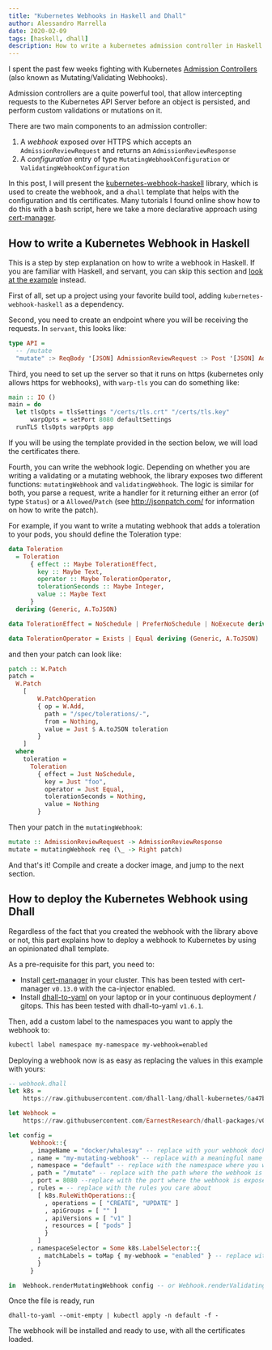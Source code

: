 ```yaml
---
title: "Kubernetes Webhooks in Haskell and Dhall"
author: Alessandro Marrella
date: 2020-02-09
tags: [haskell, dhall]
description: How to write a kubernetes admission controller in Haskell
---
```


I spent the past few weeks fighting with Kubernetes [Admission Controllers](https://kubernetes.io/docs/reference/access-authn-authz/admission-controllers/) (also known as Mutating/Validating Webhooks). 

Admission controllers are a quite powerful tool, that allow intercepting requests to the Kubernetes API Server before an object is persisted, and perform custom validations or mutations on it. 

There are two main components to an admission controller:
1. A *webhook* exposed over HTTPS which accepts an `AdmissionReviewRequest` and returns an `AdmissionReviewResponse`
2. A *configuration* entry of type `MutatingWebhookConfiguration` or `ValidatingWebhookConfiguration`

In this post, I will present the [kubernetes-webhook-haskell](https://hackage.haskell.org/package/kubernetes-webhook-haskell) library, which is used to create the webhook, and a `dhall` template that helps with the configuration and tls certificates. Many tutorials I found online show how to do this with a bash script, here we take a more declarative approach using [cert-manager](https://cert-manager.io). 

## How to write a Kubernetes Webhook in Haskell
This is a step by step explanation on how to write a webhook in Haskell. If you are familiar with Haskell, and servant, you can skip this section and [look at the example](https://github.com/EarnestResearch/kubernetes-webhook-haskell#kubernetes-webhook-haskell) instead.

First of all, set up a project using your favorite build tool, adding `kubernetes-webhook-haskell` as a dependency.

Second, you need to create an endpoint where you will be receiving the requests. In `servant`, this looks like:
```haskell
type API =
  -- /mutate
  "mutate" :> ReqBody '[JSON] AdmissionReviewRequest :> Post '[JSON] AdmissionReviewResponse
```

Third, you need to set up the server so that it runs on https (kubernetes only allows https for webhooks), with `warp-tls` you can do something like:

```haskell
main :: IO ()
main = do
  let tlsOpts = tlsSettings "/certs/tls.crt" "/certs/tls.key"
      warpOpts = setPort 8080 defaultSettings
  runTLS tlsOpts warpOpts app
```
If you will be using the template provided in the section below, we will load the certificates there.

Fourth, you can write the webhook logic. Depending on whether you are writing a validating or a mutating webhook, the library exposes two different functions: `mutatingWebhook` and `validatingWebhook`. The logic is similar for both, you parse a request, write a handler for it returning either an error (of type `Status`) or a `Allowed`/`Patch` (see http://jsonpatch.com/ for information on how to write the patch).

For example, if you want to write a mutating webhook that adds a toleration to your pods, you should define the Toleration type:
```haskell
data Toleration
  = Toleration
      { effect :: Maybe TolerationEffect,
        key :: Maybe Text,
        operator :: Maybe TolerationOperator,
        tolerationSeconds :: Maybe Integer,
        value :: Maybe Text
      }
  deriving (Generic, A.ToJSON)

data TolerationEffect = NoSchedule | PreferNoSchedule | NoExecute deriving (Generic, A.ToJSON)

data TolerationOperator = Exists | Equal deriving (Generic, A.ToJSON)
```

and then your patch can look like:
```haskell
patch :: W.Patch
patch =
  W.Patch
    [ 
        W.PatchOperation
        { op = W.Add,
          path = "/spec/tolerations/-",
          from = Nothing,
          value = Just $ A.toJSON toleration
        }
    ]
  where 
    toleration = 
      Toleration
        { effect = Just NoSchedule,
          key = Just "foo",
          operator = Just Equal,
          tolerationSeconds = Nothing,
          value = Nothing
        }
```

Then your patch in the `mutatingWebhook`:
```haskell
mutate :: AdmissionReviewRequest -> AdmissionReviewResponse
mutate = mutatingWebhook req (\_ -> Right patch)
```

And that's it! Compile and create a docker image, and jump to the next section.

## How to deploy the Kubernetes Webhook using Dhall
Regardless of the fact that you created the webhook with the library above or not, this part explains how to deploy a webhook to Kubernetes by using an opinionated dhall template.

As a pre-requisite for this part, you need to:
- Install [cert-manager](https://cert-manager.io) in your cluster. This has been tested with cert-manager `v0.13.0` with the ca-injector enabled.
- Install [dhall-to-yaml](https://dhall-lang.org) on your laptop or in your continuous deployment / gitops. This has been tested with dhall-to-yaml `v1.6.1`.

Then, add a custom label to the namespaces you want to apply the webhook to:
```sh
kubectl label namespace my-namespace my-webhook=enabled
```

Deploying a webhook now is as easy as replacing the values in this example with yours:
```haskell
-- webhook.dhall
let k8s = 
    https://raw.githubusercontent.com/dhall-lang/dhall-kubernetes/6a47bd50c4d3984a13570ea62382a3ad4a9919a4/1.14/package.dhall

let Webhook = 
    https://raw.githubusercontent.com/EarnestResearch/dhall-packages/v0.11.1/kubernetes/webhook/package.dhall

let config =
      Webhook::{
      , imageName = "docker/whalesay" -- replace with your webhook docker image
      , name = "my-mutating-webhook" -- replace with a meaningful name
      , namespace = "default" -- replace with the namespace where you want to deploy it
      , path = "/mutate" -- replace with the path where the webhook is exposed
      , port = 8080 --replace with the port where the webhook is exposed
      , rules = -- replace with the rules you care about
        [ k8s.RuleWithOperations::{
          , operations = [ "CREATE", "UPDATE" ]
          , apiGroups = [ "" ]
          , apiVersions = [ "v1" ]
          , resources = [ "pods" ]
          }
        ]
      , namespaceSelector = Some k8s.LabelSelector::{
        , matchLabels = toMap { my-webhook = "enabled" } -- replace with the label you used for the namespace
        }
      }

in  Webhook.renderMutatingWebhook config -- or Webhook.renderValidatingWebhook 
```

Once the file is ready, run 
```
dhall-to-yaml --omit-empty | kubectl apply -n default -f -
```

The webhook will be installed and ready to use, with all the certificates loaded.
